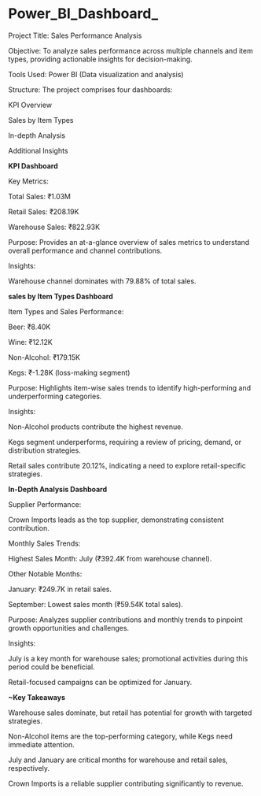 # Power_BI_Dashboard_
Project Title: Sales Performance Analysis

Objective: To analyze sales performance across multiple channels and item types, providing actionable insights for decision-making.

Tools Used: Power BI (Data visualization and analysis)

Structure: The project comprises four dashboards:

KPI Overview

Sales by Item Types

In-depth Analysis

Additional Insights 

**KPI Dashboard**

Key Metrics:

Total Sales: ₹1.03M

Retail Sales: ₹208.19K

Warehouse Sales: ₹822.93K

Purpose: Provides an at-a-glance overview of sales metrics to understand overall performance and channel contributions.

Insights:

Warehouse channel dominates with 79.88% of total sales.

**sales by Item Types Dashboard**

Item Types and Sales Performance:

Beer: ₹8.40K

Wine: ₹12.12K

Non-Alcohol: ₹179.15K

Kegs: ₹-1.28K (loss-making segment)

Purpose: Highlights item-wise sales trends to identify high-performing and underperforming categories.

Insights:

Non-Alcohol products contribute the highest revenue.

Kegs segment underperforms, requiring a review of pricing, demand, or distribution strategies.

Retail sales contribute 20.12%, indicating a need to explore retail-specific strategies.

**In-Depth Analysis Dashboard**

Supplier Performance:

Crown Imports leads as the top supplier, demonstrating consistent contribution.

Monthly Sales Trends:

Highest Sales Month: July (₹392.4K from warehouse channel).

Other Notable Months:

January: ₹249.7K in retail sales.

September: Lowest sales month (₹59.54K total sales).

Purpose: Analyzes supplier contributions and monthly trends to pinpoint growth opportunities and challenges.

Insights:

July is a key month for warehouse sales; promotional activities during this period could be beneficial.

Retail-focused campaigns can be optimized for January.

**~Key Takeaways**

Warehouse sales dominate, but retail has potential for growth with targeted strategies.

Non-Alcohol items are the top-performing category, while Kegs need immediate attention.

July and January are critical months for warehouse and retail sales, respectively.

Crown Imports is a reliable supplier contributing significantly to revenue.

